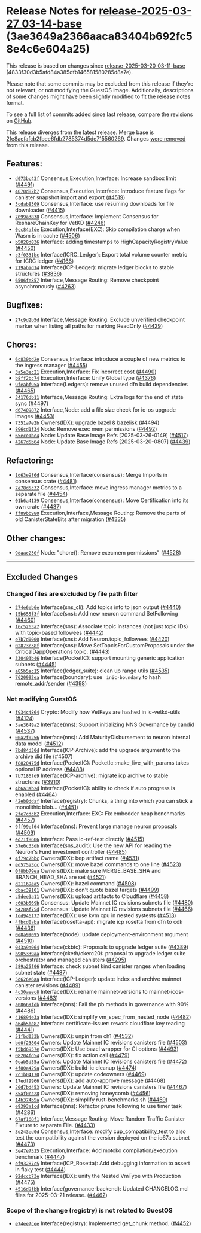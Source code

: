 Release Notes for [**release-2025-03-27\_03-14-base**](https://github.com/dfinity/ic/tree/release-2025-03-27_03-14-base) (3ae3649a2366aaca83404b692fc58e4c6e604a25)
===================================================================================================================================================================

This release is based on changes since [release-2025-03-20\_03-11-base](https://dashboard.internetcomputer.org/release/4833f30d3b5afd84a385dfb146581580285d8a7e) (4833f30d3b5afd84a385dfb146581580285d8a7e).

Please note that some commits may be excluded from this release if they're not relevant, or not modifying the GuestOS image. Additionally, descriptions of some changes might have been slightly modified to fit the release notes format.

To see a full list of commits added since last release, compare the revisions on [GitHub](https://github.com/dfinity/ic/compare/release-2025-03-20_03-11-base...release-2025-03-27_03-14-base).

This release diverges from the latest release. Merge base is [2fe8aefafcb2fbee6fdb2785374d5de715560269](https://github.com/dfinity/ic/tree/2fe8aefafcb2fbee6fdb2785374d5de715560269). Changes [were removed](https://github.com/dfinity/ic/compare/release-2025-03-27_03-14-base...release-2025-03-20_03-11-base) from this release.

Features:
---------

* [`d073bc43f`](https://github.com/dfinity/ic/commit/d073bc43f) Consensus,Execution,Interface: Increase sandbox limit ([#4491](https://github.com/dfinity/ic/pull/4491))
* [`4070d82b7`](https://github.com/dfinity/ic/commit/4070d82b7) Consensus,Execution,Interface: Introduce feature flags for canister snapshot import and export ([#4519](https://github.com/dfinity/ic/pull/4519))
* [`3cdab8309`](https://github.com/dfinity/ic/commit/3cdab8309) Consensus,Interface: use resuming downloads for file downloader ([#4415](https://github.com/dfinity/ic/pull/4415))
* [`7099a3838`](https://github.com/dfinity/ic/commit/7099a3838) Consensus,Interface: Implement Consensus for ReshareChainKey for VetKD ([#4248](https://github.com/dfinity/ic/pull/4248))
* [`0cc84afde`](https://github.com/dfinity/ic/commit/0cc84afde) Execution,Interface(EXC): Skip compilation charge when Wasm is in cache ([#4506](https://github.com/dfinity/ic/pull/4506))
* [`b5028d836`](https://github.com/dfinity/ic/commit/b5028d836) Interface: adding timestamps to HighCapacityRegistryValue ([#4450](https://github.com/dfinity/ic/pull/4450))
* [`c3f0331bc`](https://github.com/dfinity/ic/commit/c3f0331bc) Interface(ICRC\_Ledger): Export total volume counter metric for ICRC ledger ([#4166](https://github.com/dfinity/ic/pull/4166))
* [`219abad14`](https://github.com/dfinity/ic/commit/219abad14) Interface(ICP-Ledger): migrate ledger blocks to stable structures ([#3836](https://github.com/dfinity/ic/pull/3836))
* [`6506fe857`](https://github.com/dfinity/ic/commit/6506fe857) Interface,Message Routing: Remove checkpoint asynchronously ([#4263](https://github.com/dfinity/ic/pull/4263))

Bugfixes:
---------

* [`27c9d2b5d`](https://github.com/dfinity/ic/commit/27c9d2b5d) Interface,Message Routing: Exclude unverified checkpoint marker when listing all paths for marking ReadOnly ([#4429](https://github.com/dfinity/ic/pull/4429))

Chores:
-------

* [`6c830bd2e`](https://github.com/dfinity/ic/commit/6c830bd2e) Consensus,Interface: introduce a couple of new metrics to the ingress manager ([#4455](https://github.com/dfinity/ic/pull/4455))
* [`3a5e3ec21`](https://github.com/dfinity/ic/commit/3a5e3ec21) Execution,Interface: Fix incorrect cost ([#4490](https://github.com/dfinity/ic/pull/4490))
* [`b8ff2bc74`](https://github.com/dfinity/ic/commit/b8ff2bc74) Execution,Interface: Unify Global type ([#4376](https://github.com/dfinity/ic/pull/4376))
* [`9feabf95a`](https://github.com/dfinity/ic/commit/9feabf95a) Interface(Ledgers): remove unused dfn build dependencies ([#4465](https://github.com/dfinity/ic/pull/4465))
* [`34176db11`](https://github.com/dfinity/ic/commit/34176db11) Interface,Message Routing: Extra logs for the end of state sync ([#4497](https://github.com/dfinity/ic/pull/4497))
* [`d67409872`](https://github.com/dfinity/ic/commit/d67409872) Interface,Node: add a file size check for ic-os upgrade images ([#4453](https://github.com/dfinity/ic/pull/4453))
* [`7351a7e2b`](https://github.com/dfinity/ic/commit/7351a7e2b) Owners(IDX): upgrade bazel & bazelisk ([#4494](https://github.com/dfinity/ic/pull/4494))
* [`896cd1f34`](https://github.com/dfinity/ic/commit/896cd1f34) Node: Remove exec mem permissions ([#4492](https://github.com/dfinity/ic/pull/4492))
* [`65ece1be4`](https://github.com/dfinity/ic/commit/65ece1be4) Node: Update Base Image Refs [2025-03-26-0149] ([#4517](https://github.com/dfinity/ic/pull/4517))
* [`4267d5b64`](https://github.com/dfinity/ic/commit/4267d5b64) Node: Update Base Image Refs [2025-03-20-0807] ([#4439](https://github.com/dfinity/ic/pull/4439))

Refactoring:
------------

* [`1d63e9f6d`](https://github.com/dfinity/ic/commit/1d63e9f6d) Consensus,Interface(consensus): Merge Imports in consensus crate ([#4481](https://github.com/dfinity/ic/pull/4481))
* [`7e78d5c32`](https://github.com/dfinity/ic/commit/7e78d5c32) Consensus,Interface: move ingress manager metrics to a separate file ([#4454](https://github.com/dfinity/ic/pull/4454))
* [`01b6a4139`](https://github.com/dfinity/ic/commit/01b6a4139) Consensus,Interface(consensus): Move Certification into its own crate ([#4437](https://github.com/dfinity/ic/pull/4437))
* [`ff89bb980`](https://github.com/dfinity/ic/commit/ff89bb980) Execution,Interface,Message Routing: Remove the parts of old CanisterStateBits after migration ([#4335](https://github.com/dfinity/ic/pull/4335))

Other changes:
--------------

* [`9daac230f`](https://github.com/dfinity/ic/commit/9daac230f) Node: "chore(): Remove execmem permissions" ([#4528](https://github.com/dfinity/ic/pull/4528))

-------------------------------------------

## Excluded Changes

### Changed files are excluded by file path filter
* [`274e6eb6e`](https://github.com/dfinity/ic/commit/274e6eb6e) Interface(sns\_cli): Add topics info to json output ([#4440](https://github.com/dfinity/ic/pull/4440))
* [`15b655f3f`](https://github.com/dfinity/ic/commit/15b655f3f) Interface(sns): Add new neuron command SetFollowing ([#4460](https://github.com/dfinity/ic/pull/4460))
* [`f6c5263a7`](https://github.com/dfinity/ic/commit/f6c5263a7) Interface(sns): Associate topic instances (not just topic IDs) with topic-based followees ([#4442](https://github.com/dfinity/ic/pull/4442))
* [`e7b7d0000`](https://github.com/dfinity/ic/commit/e7b7d0000) Interface(sns): Add Neuron.topic\_followees ([#4420](https://github.com/dfinity/ic/pull/4420))
* [`02873c38f`](https://github.com/dfinity/ic/commit/02873c38f) Interface(sns): Move SetTopcisForCustomProposals under the CriticalDappOperations topic. ([#4443](https://github.com/dfinity/ic/pull/4443))
* [`330403b46`](https://github.com/dfinity/ic/commit/330403b46) Interface(PocketIC): support mounting generic application subnets ([#4445](https://github.com/dfinity/ic/pull/4445))
* [`a85b5ac15`](https://github.com/dfinity/ic/commit/a85b5ac15) Interface(ledger\_suite): clean up range utils ([#4535](https://github.com/dfinity/ic/pull/4535))
* [`7620992ea`](https://github.com/dfinity/ic/commit/7620992ea) Interface(boundary): use ` inic-boundary` to hash remote\_addr/sender ([#4398](https://github.com/dfinity/ic/pull/4398))

### Not modifying GuestOS
* [`f934c4864`](https://github.com/dfinity/ic/commit/f934c4864) Crypto: Modify how VetKeys are hashed in ic-vetkd-utils ([#4124](https://github.com/dfinity/ic/pull/4124))
* [`3ae3649a2`](https://github.com/dfinity/ic/commit/3ae3649a2) Interface(nns): Support initializing NNS Governance by candid ([#4537](https://github.com/dfinity/ic/pull/4537))
* [`00a2f0256`](https://github.com/dfinity/ic/commit/00a2f0256) Interface(nns): Add MaturityDisbursement to neuron internal data model ([#4512](https://github.com/dfinity/ic/pull/4512))
* [`7bd84d30d`](https://github.com/dfinity/ic/commit/7bd84d30d) Interface(ICP-Archive): add the upgrade argument to the archive did file ([#4507](https://github.com/dfinity/ic/pull/4507))
* [`f8820475d`](https://github.com/dfinity/ic/commit/f8820475d) Interface(PocketIC): PocketIc::make\_live\_with\_params takes optional IP address ([#4488](https://github.com/dfinity/ic/pull/4488))
* [`7b7186fd9`](https://github.com/dfinity/ic/commit/7b7186fd9) Interface(ICP-archive): migrate icp archive to stable structures ([#3910](https://github.com/dfinity/ic/pull/3910))
* [`4b6a3ab2d`](https://github.com/dfinity/ic/commit/4b6a3ab2d) Interface(PocketIC): ability to check if auto progress is enabled ([#4464](https://github.com/dfinity/ic/pull/4464))
* [`42eb0ddaf`](https://github.com/dfinity/ic/commit/42eb0ddaf) Interface(registry): Chunks, a thing into which you can stick a monolithic blob... ([#4451](https://github.com/dfinity/ic/pull/4451))
* [`2fe7cdcb2`](https://github.com/dfinity/ic/commit/2fe7cdcb2) Execution,Interface: EXC: Fix embedder heap benchmarks ([#4457](https://github.com/dfinity/ic/pull/4457))
* [`9ff99ef64`](https://github.com/dfinity/ic/commit/9ff99ef64) Interface(nns): Prevent large manage neuron proposals ([#4509](https://github.com/dfinity/ic/pull/4509))
* [`ed71f8606`](https://github.com/dfinity/ic/commit/ed71f8606) Interface: Pass ic-ref-test directly ([#4515](https://github.com/dfinity/ic/pull/4515))
* [`57e6c33db`](https://github.com/dfinity/ic/commit/57e6c33db) Interface(sns\_audit): Use the new API for reading the Neuron's Fund investment controller ([#4485](https://github.com/dfinity/ic/pull/4485))
* [`4f79c7bbc`](https://github.com/dfinity/ic/commit/4f79c7bbc) Owners(IDX): bep artifact name ([#4531](https://github.com/dfinity/ic/pull/4531))
* [`ed575a3cc`](https://github.com/dfinity/ic/commit/ed575a3cc) Owners(IDX): move bazel commands to one line ([#4523](https://github.com/dfinity/ic/pull/4523))
* [`0f8bb79ea`](https://github.com/dfinity/ic/commit/0f8bb79ea) Owners(IDX): make sure MERGE\_BASE\_SHA and BRANCH\_HEAD\_SHA are set ([#4521](https://github.com/dfinity/ic/pull/4521))
* [`d21169ea5`](https://github.com/dfinity/ic/commit/d21169ea5) Owners(IDX): bazel command ([#4508](https://github.com/dfinity/ic/pull/4508))
* [`dbac39101`](https://github.com/dfinity/ic/commit/dbac39101) Owners(IDX): don't quote bazel targets ([#4499](https://github.com/dfinity/ic/pull/4499))
* [`c5dee3a11`](https://github.com/dfinity/ic/commit/c5dee3a11) Owners(IDX): upload artifacts to Cloudflare ([#4458](https://github.com/dfinity/ic/pull/4458))
* [`c603b569b`](https://github.com/dfinity/ic/commit/c603b569b) Consensus: Update Mainnet IC revisions subnets file ([#4480](https://github.com/dfinity/ic/pull/4480))
* [`b428af75d`](https://github.com/dfinity/ic/commit/b428af75d) Consensus: Update Mainnet IC revisions subnets file ([#4466](https://github.com/dfinity/ic/pull/4466))
* [`fdd946f77`](https://github.com/dfinity/ic/commit/fdd946f77) Interface(IDX): use kvm cpu in nested systests ([#4513](https://github.com/dfinity/ic/pull/4513))
* [`4fbcd0aba`](https://github.com/dfinity/ic/commit/4fbcd0aba) Interface(rosetta-api): migrate icp rosetta from dfn to cdk ([#4436](https://github.com/dfinity/ic/pull/4436))
* [`0e8a99095`](https://github.com/dfinity/ic/commit/0e8a99095) Interface(node): update deployment-environment argument ([#4510](https://github.com/dfinity/ic/pull/4510))
* [`043a9a064`](https://github.com/dfinity/ic/commit/043a9a064) Interface(ckbtc): Proposals to upgrade ledger suite ([#4389](https://github.com/dfinity/ic/pull/4389))
* [`b905339aa`](https://github.com/dfinity/ic/commit/b905339aa) Interface(cketh/ckerc20): proposal to upgrade ledger suite orchestrator and managed canisters ([#4295](https://github.com/dfinity/ic/pull/4295))
* [`389a25f06`](https://github.com/dfinity/ic/commit/389a25f06) Interface: check subnet kind canister ranges when loading subnet state ([#4487](https://github.com/dfinity/ic/pull/4487))
* [`5d626e6aa`](https://github.com/dfinity/ic/commit/5d626e6aa) Interface(ICP-Ledger): update index and archive mainnet canister revisions ([#4489](https://github.com/dfinity/ic/pull/4489))
* [`4c30aeec8`](https://github.com/dfinity/ic/commit/4c30aeec8) Interface(IDX): rename mainnet-versions to mainnet-icos-versions ([#4483](https://github.com/dfinity/ic/pull/4483))
* [`a08669fdb`](https://github.com/dfinity/ic/commit/a08669fdb) Interface(nns): Fail the pb methods in governance with 90% ([#4486](https://github.com/dfinity/ic/pull/4486))
* [`416894e3a`](https://github.com/dfinity/ic/commit/416894e3a) Interface(IDX): simplify vm\_spec\_from\_nested\_node ([#4482](https://github.com/dfinity/ic/pull/4482))
* [`a64b5be87`](https://github.com/dfinity/ic/commit/a64b5be87) Interface: certificate-issuer: rework cloudflare key reading ([#4441](https://github.com/dfinity/ic/pull/4441))
* [`51fbd033b`](https://github.com/dfinity/ic/commit/51fbd033b) Owners(IDX): unpin from ch1 ([#4532](https://github.com/dfinity/ic/pull/4532))
* [`bd0f23804`](https://github.com/dfinity/ic/commit/bd0f23804) Owners: Update Mainnet IC revisions canisters file ([#4503](https://github.com/dfinity/ic/pull/4503))
* [`f5bd6957e`](https://github.com/dfinity/ic/commit/f5bd6957e) Owners(IDX): Use bazel wrapper for CI options ([#4493](https://github.com/dfinity/ic/pull/4493))
* [`08204fd54`](https://github.com/dfinity/ic/commit/08204fd54) Owners(IDX): fix action call ([#4479](https://github.com/dfinity/ic/pull/4479))
* [`0eab5d55a`](https://github.com/dfinity/ic/commit/0eab5d55a) Owners: Update Mainnet IC revisions canisters file ([#4472](https://github.com/dfinity/ic/pull/4472))
* [`4f80a429a`](https://github.com/dfinity/ic/commit/4f80a429a) Owners(IDX): build-ic cleanup ([#4474](https://github.com/dfinity/ic/pull/4474))
* [`2c1b04170`](https://github.com/dfinity/ic/commit/2c1b04170) Owners(IDX): update codeowners ([#4469](https://github.com/dfinity/ic/pull/4469))
* [`17edf9966`](https://github.com/dfinity/ic/commit/17edf9966) Owners(IDX): add auto-approve message ([#4468](https://github.com/dfinity/ic/pull/4468))
* [`20d7bd453`](https://github.com/dfinity/ic/commit/20d7bd453) Owners: Update Mainnet IC revisions canisters file ([#4467](https://github.com/dfinity/ic/pull/4467))
* [`35af0cc28`](https://github.com/dfinity/ic/commit/35af0cc28) Owners(IDX): removing honeycomb ([#4456](https://github.com/dfinity/ic/pull/4456))
* [`14b374b5a`](https://github.com/dfinity/ic/commit/14b374b5a) Owners(IDX): simplify rust-benchmarks.sh ([#4459](https://github.com/dfinity/ic/pull/4459))
* [`e9393a1cd`](https://github.com/dfinity/ic/commit/e9393a1cd) Interface(nns): Refactor prune following to use timer task ([#4286](https://github.com/dfinity/ic/pull/4286))
* [`67af168f1`](https://github.com/dfinity/ic/commit/67af168f1) Interface,Message Routing: Move Random Traffic Canister Fixture to separate File. ([#4433](https://github.com/dfinity/ic/pull/4433))
* [`3d243ed0d`](https://github.com/dfinity/ic/commit/3d243ed0d) Consensus,Interface: modify cup\_compatibility\_test to also test the compatibility against the version deployed on the io67a subnet ([#4473](https://github.com/dfinity/ic/pull/4473))
* [`3e47e7515`](https://github.com/dfinity/ic/commit/3e47e7515) Execution,Interface: Add motoko compilation/execution benchmark ([#4447](https://github.com/dfinity/ic/pull/4447))
* [`ef93287c5`](https://github.com/dfinity/ic/commit/ef93287c5) Interface(ICP\_Rosetta): Add debugging information to assert in flaky test ([#4444](https://github.com/dfinity/ic/pull/4444))
* [`92dccb73e`](https://github.com/dfinity/ic/commit/92dccb73e) Interface(IDX): unify the Nested VmType with Production ([#4475](https://github.com/dfinity/ic/pull/4475))
* [`4516d9fbb`](https://github.com/dfinity/ic/commit/4516d9fbb) Interface(governance-backend): Updated CHANGELOG.md files for 2025-03-21 release. ([#4462](https://github.com/dfinity/ic/pull/4462))

### Scope of the change (registry) is not related to GuestOS
* [`e74ee7cee`](https://github.com/dfinity/ic/commit/e74ee7cee) Interface(registry): Implemented get\_chunk method. ([#4452](https://github.com/dfinity/ic/pull/4452))
